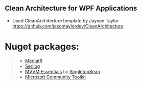 ## Clean Architecture for WPF Applications


- Used CleanArchiterture template by Jayson Taylor https://github.com/jasontaylordev/CleanArchitecture
# Nuget packages:
>- [MediatR](https://github.com/jbogard/MediatR) <br> 
> - [Serilog](https://github.com/serilog/serilog) <br> 
> - [MVVM Essentials](https://www.nuget.org/packages/MVVMEssentials.WPF) by [SingletonSean](https://github.com/SingletonSean)
>- [Microsoft Community Toolkit](https://github.com/CommunityToolkit/dotnet)
